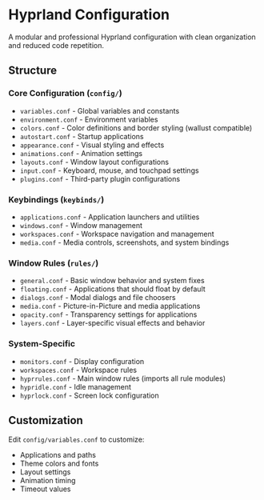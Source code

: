 # Hyprland Configuration

A modular and professional Hyprland configuration with clean organization and reduced code repetition.

## Structure

### Core Configuration (`config/`)

- `variables.conf` - Global variables and constants
- `environment.conf` - Environment variables
- `colors.conf` - Color definitions and border styling (wallust compatible)
- `autostart.conf` - Startup applications
- `appearance.conf` - Visual styling and effects
- `animations.conf` - Animation settings
- `layouts.conf` - Window layout configurations
- `input.conf` - Keyboard, mouse, and touchpad settings
- `plugins.conf` - Third-party plugin configurations

### Keybindings (`keybinds/`)

- `applications.conf` - Application launchers and utilities
- `windows.conf` - Window management
- `workspaces.conf` - Workspace navigation and management
- `media.conf` - Media controls, screenshots, and system bindings

### Window Rules (`rules/`)

- `general.conf` - Basic window behavior and system fixes
- `floating.conf` - Applications that should float by default
- `dialogs.conf` - Modal dialogs and file choosers
- `media.conf` - Picture-in-Picture and media applications
- `opacity.conf` - Transparency settings for applications
- `layers.conf` - Layer-specific visual effects and behavior

### System-Specific

- `monitors.conf` - Display configuration
- `workspaces.conf` - Workspace rules
- `hyprrules.conf` - Main window rules (imports all rule modules)
- `hypridle.conf` - Idle management
- `hyprlock.conf` - Screen lock configuration

## Customization

Edit `config/variables.conf` to customize:

- Applications and paths
- Theme colors and fonts
- Layout settings
- Animation timing
- Timeout values
